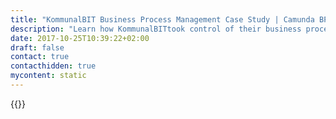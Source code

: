 ```yaml
---
title: "KommunalBIT Business Process Management Case Study | Camunda BPM"
description: "Learn how KommunalBITtook control of their business process automation and improved efficiency in their organization with Camunda. Camunda is the leader for workflow automation based on Java and BPMN 2.0."
date: 2017-10-25T10:39:22+02:00
draft: false
contact: true
contacthidden: true
mycontent: static
---
```

{{<case-study-single
company="KommunalBIT"
companydescription="The Kommunale Betrieb für Informationstechnik (KommunalBIT) AöR, based in Fürth, is the central IT and telecommunications service provider for the cities of Erlangen, Fürth and Schwabach and the members of the Zweckverband Informationstechnik Franken (ZV IT Franken). KommunalBIT AöR provides a high-quality range of hardware, software and IT services tailored to the needs of around 4,300 users in public administrations and 38 schools."
customerquote=""
teaser=""
usecase=""
videolink=""
logo="//images.ctfassets.net/vpidbgnakfvf/1fzWv9zm5OL8HefLOhxWHq/cf9cad91adcad23bf9a46ab34f49d96e/kommunalBIT.png"
pdf=""
thumbnail="">}}
